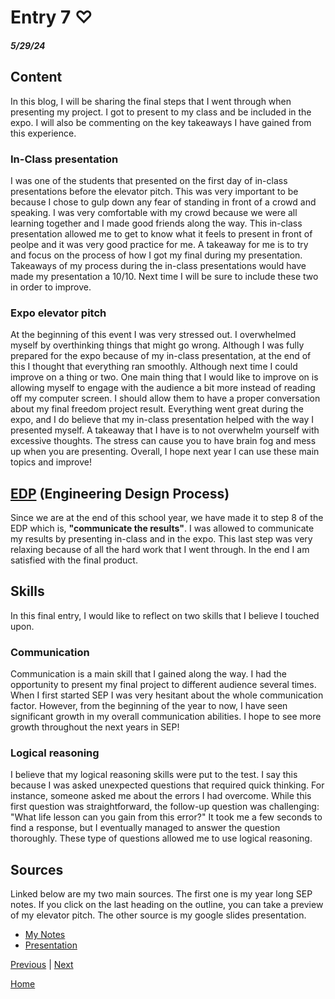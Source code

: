 # Entry 7 ♡
##### 5/29/24

## Content
In this blog, I will be sharing the final steps that I went through when presenting my project. I got to present to my class and be included in the expo. I will also be commenting on the key takeaways I have gained from this experience.

### In-Class presentation
I was one of the students that presented on the first day of in-class presentations before the elevator pitch. This was very important to be because I chose to gulp down any fear of standing in front of a crowd and speaking. I was very comfortable with my crowd because we were all learning together and I made good friends along the way. This in-class presentation allowed me to get to know what it feels to present in front of peolpe and it was very good practice for me. A takeaway for me is to try and focus on the process of how I got my final during my presentation. Takeaways of my process during the in-class presentations would have made my presentation a 10/10. Next time I will be sure to include these two in order to improve.

### Expo elevator pitch
At the beginning of this event I was very stressed out. I overwhelmed myself by overthinking things that might go wrong. Although I was fully prepared for the expo because of my in-class presentation, at the end of this I thought that everything ran smoothly. Although next time I could improve on a thing or two. One main thing that I would like to improve on is allowing myself to engage with the audience a bit more instead of reading off my computer screen. I should allow them to have a proper conversation about my final freedom project result. Everything went great during the expo, and I do believe that my in-class presentation helped with the way I presented myself. A takeaway that I have is to not overwhelm yourself with excessive thoughts. The stress can cause you to have brain fog and mess up when you are presenting.  Overall, I hope next year I can use these main topics and improve!


## [EDP](https://hstatsep.github.io/students/#edp) (Engineering Design Process)

Since we are at the end of this school year, we have made it to step 8 of the EDP which is, **"communicate the results"**. I was allowed to communicate my results by presenting in-class and in the expo. This last step was very relaxing because of all the hard work that I went through. In the end I am satisfied with the final product.

## Skills

In this final entry, I would like to reflect on two skills that I believe I touched upon.

### Communication
Communication is a main skill that I gained along the way. I had the opportunity to present my final project to different audience several times.  When I first started SEP I was very hesitant about the whole communication factor. However, from the beginning of the year to now, I have seen significant growth in my overall communication abilities. I hope to see more growth throughout the next years in SEP!

### Logical reasoning

 I believe that my logical reasoning skills were put to the test. I say this because I was asked unexpected questions that required quick thinking. For instance, someone asked me about the errors I had overcome. While this first question was straightforward, the follow-up question was challenging: "What life lesson can you gain from this error?" It took me a few seconds to find a response, but I eventually managed to answer the question thoroughly. These type of questions allowed me to use logical reasoning.

## Sources

Linked below are my two main sources. The first one is my year long SEP notes. If you click on the last heading on the outline, you can take a preview of my elevator pitch. The other source is my google slides presentation.

* [My Notes](https://docs.google.com/document/d/1onwgxJrDV0LWJgIWvZ7fKMZeDqf-0_s0jq_HT68XoHs/edit#heading=h.hh9q98ru7upn)
* [Presentation](https://docs.google.com/presentation/d/15eSHb6LCFTb8klHPPqFGAgRGJA0Za75AhEP2pgIXwjE/edit#slide=id.g2dd9efb8168_0_515)




[Previous](entry06.md) | [Next](entry08.md)

[Home](../README.md)
